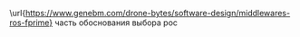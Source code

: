 
\url{https://www.genebm.com/drone-bytes/software-design/middlewares-ros-fprime} часть обоснования выбора рос

